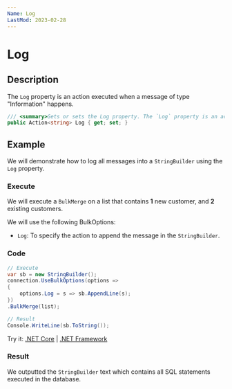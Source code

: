```yaml
---
Name: Log
LastMod: 2023-02-28
---
```


# Log

## Description

The `Log` property is an action executed when a message of type "Information" happens.

```csharp
/// <summary>Gets or sets the Log property. The `Log` property is an action executed when a message of type "Information" happens.</summary>
public Action<string> Log { get; set; }
```

## Example

We will demonstrate how to log all messages into a `StringBuilder` using the `Log` property.

### Execute

We will execute a `BulkMerge` on a list that contains **1** new customer, and **2** existing customers.

We will use the following BulkOptions:
- `Log`: To specify the action to append the message in the `StringBuilder`.

### Code

```csharp
// Execute
var sb = new StringBuilder();
connection.UseBulkOptions(options => 
{ 
	options.Log = s => sb.AppendLine(s);
})
.BulkMerge(list); 

// Result
Console.WriteLine(sb.ToString());
```

Try it: [.NET Core](https://dotnetfiddle.net/o1SQgv) | [.NET Framework](https://dotnetfiddle.net/e0EKfI)

### Result

We outputted the `StringBuilder` text which contains all SQL statements executed in the database.